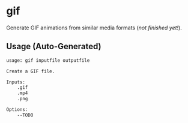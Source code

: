 # gif

Generate GIF animations from similar media formats (*not finished yet!*).


## Usage (Auto-Generated)

```bash
usage: gif inputfile outputfile

Create a GIF file.

Inputs:
    .gif
    .mp4
    .png

Options:
    --TODO


```


